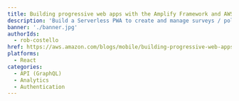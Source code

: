 ```yaml
---
title: Building progressive web apps with the Amplify Framework and AWS AppSync
description: 'Build a Serverless PWA to create and manage surveys / polls with Amplify and AWS AppSync.'
banner: './banner.jpg'
authorIds:
  - rob-costello
href: https://aws.amazon.com/blogs/mobile/building-progressive-web-apps-with-the-amplify-framework-and-aws-appsync
platforms:
  - React
categories:
  - API (GraphQL)
  - Analytics
  - Authentication
---
```

